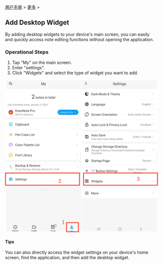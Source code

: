 [用户手册](/dragonnest/drawnote/manual/zh) > [更多](/dragonnest/drawnote/manual/zh/more) >

Add Desktop Widget
---
By adding desktop widgets to your device's main screen, you can easily and quickly access note editing functions without opening the application.
### Operational Steps
1. Tap "My" on the main screen.
2. Enter "settings".
3. Click "Widgets" and select the type of widget you want to add.

![](imgs/add_widgets1.png)

#### Tips
You can also directly access the widget settings on your device's home screen, find the application, and then add the desktop widget.